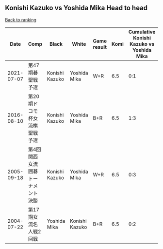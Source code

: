 ## Konishi Kazuko vs Yoshida Mika Head to head

[Back to ranking](../../index.md)




| **Date** | **Comp** | **Black** | **White** | **Game result** | **Komi** | **Cumulative Konishi Kazuko vs Yoshida Mika** | **Konishi Kazuko streak** | **Yoshida Mika streak** | 
| --- | --- | --- | --- | --- | --- | --- | --- | --- |
| 2021-07-07 | 第47期碁聖戦予選 | Konishi Kazuko | Yoshida Mika | W+R | 6.5 | 0:1 | 0 | 1 | 
| 2016-08-10 | 第20期ドコモ杯女流棋聖戦予選 | Konishi Kazuko | Yoshida Mika | B+R | 6.5 | 1:3 | 1 | 0 | 
| 2005-09-18 | 第4回関西女流囲碁トーナメント決勝 | Konishi Kazuko | Yoshida Mika | W+R | 6.5 | 0:3 | 0 | 3 | 
| 2004-07-22 | 第17期女流名人戦2回戦 | Yoshida Mika | Konishi Kazuko | B+R | 6.5 | 0:2 | 0 | 2 |




